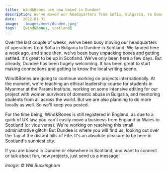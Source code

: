 ```yaml
---
title:  Wind&Bones are now based in Dundee!
description: We've moved our headquarters from Sofia, Bulgaria, to Dundee, Scotland. And it's great to be here!
date:   2022-01-31
image:  'images/news/dundee.jpeg'
tags:   [wind&bones, scotland]
---
```


Over the last couple of weeks, we've been busy moving our headquarters of operations from Sofia in Bulgaria to Dundee in Scotland. We landed here a week ago, and since then, we've been busy unpacking boxes and getting settled. It's great to be up in Scotland. We've only been here a few days. But already, Dundee has been hugely welcoming. It has been great to start making connections and getting to know the local writing scene.

Wind&Bones are going to continue working on projects internationally. At the moment, we're teaching an ethical leadership course for students in Myanmar at the Parami Institute, working on some intensive editing for our project with women survivors of domestic abuse in Bulgaria, and mentoring students from all across the world. But we are also planning to do more locally as well. So we'll keep you posted.

For the time being, Wind&Bones is still registered in England, as due to a quirk of UK law, you can't easily move a business from England or Wales to Scotland (or vice versa). We're working on resolving this small administrative glitch! But Dundee is where you will find us, looking out over the Tay at the distant hills of Fife. It's an absolute pleasure to be here in Scotland's sunniest city.

If you are based in Dundee or elsewhere in Scotland, and want to connect or talk about fun, new projects, just send us a message!

_Image: © Will Buckingham_